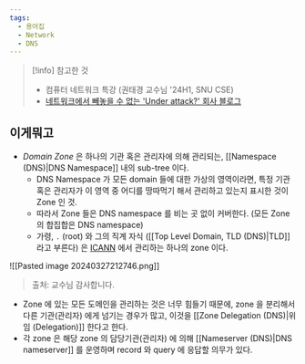 ```yaml
---
tags:
  - 용어집
  - Network
  - DNS
---
```

> [!info] 참고한 것
> - 컴퓨터 네트워크 특강 (권태경 교수님 '24H1, SNU CSE)
> - [네트워크에서 빼놓을 수 없는 'Under attack?' 회사 블로그](https://www.cloudflare.com/learning/dns/glossary/dns-zone/)

## 이게뭐고

- *Domain Zone* 은 하나의 기관 혹은 관리자에 의해 관리되는, [[Namespace (DNS)|DNS Namespace]] 내의 sub-tree 이다.
	- DNS Namespace 가 모든 domain 들에 대한 가상의 영역이라면, 특정 기관 혹은 관리자가 이 영역 중 어디를 땅따먹기 해서 관리하고 있는지 표시한 것이 Zone 인 것.
	- 따라서 Zone 들은 DNS namespace 를 비는 곳 없이 커버한다. (모든 Zone 의 합집합은 DNS namespace)
	- 가령, `.` (root) 와 그의 직계 자식 ([[Top Level Domain, TLD (DNS)|TLD]] 라고 부른다) 은 [ICANN](https://www.icann.org/) 에서 관리하는 하나의 zone 이다.

![[Pasted image 20240327212746.png]]
> 출처: 교수님 감사합니다.

- Zone 에 있는 모든 도메인을 관리하는 것은 너무 힘들기 때문에, zone 을 분리해서 다른 기관(관리자) 에게 넘기는 경우가 많고, 이것을 [[Zone Delegation (DNS)|위임 (Delegation)]] 한다고 한다.
- 각 zone 은 해당 zone 의 담당기관(관리자) 에 의해 [[Nameserver (DNS)|DNS nameserver]] 를 운영하며 record 와 query 에 응답할 의무가 있다.